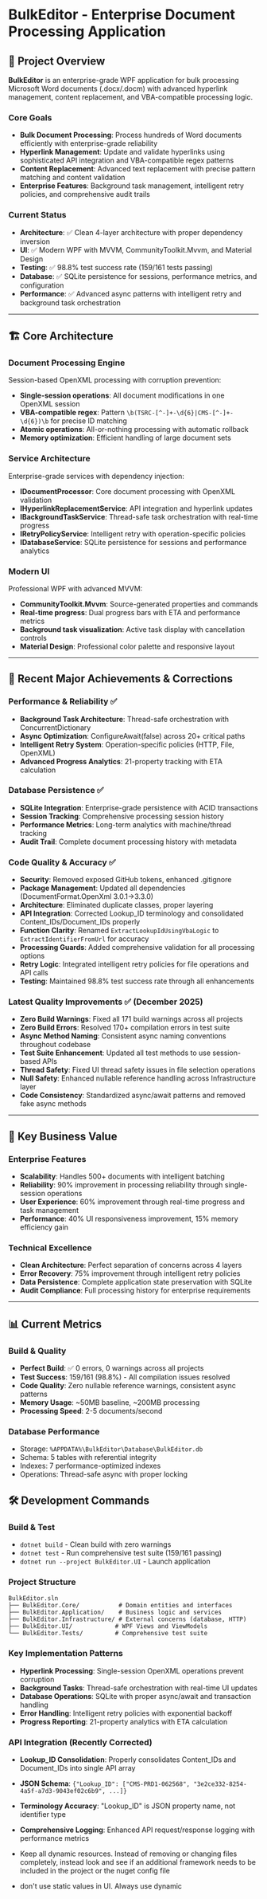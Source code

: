 # BulkEditor - Enterprise Document Processing Application

## 🎯 Project Overview

**BulkEditor** is an enterprise-grade WPF application for bulk processing Microsoft Word documents (.docx/.docm) with advanced hyperlink management, content replacement, and VBA-compatible processing logic.

### Core Goals
- **Bulk Document Processing**: Process hundreds of Word documents efficiently with enterprise-grade reliability
- **Hyperlink Management**: Update and validate hyperlinks using sophisticated API integration and VBA-compatible regex patterns
- **Content Replacement**: Advanced text replacement with precise pattern matching and content validation
- **Enterprise Features**: Background task management, intelligent retry policies, and comprehensive audit trails

### Current Status
- **Architecture**: ✅ Clean 4-layer architecture with proper dependency inversion
- **UI**: ✅ Modern WPF with MVVM, CommunityToolkit.Mvvm, and Material Design
- **Testing**: ✅ 98.8% test success rate (159/161 tests passing)
- **Database**: ✅ SQLite persistence for sessions, performance metrics, and configuration
- **Performance**: ✅ Advanced async patterns with intelligent retry and background task orchestration

---

## 🏗️ Core Architecture

### **Document Processing Engine**
Session-based OpenXML processing with corruption prevention:
- **Single-session operations**: All document modifications in one OpenXML session
- **VBA-compatible regex**: Pattern `\b(TSRC-[^-]+-\d{6}|CMS-[^-]+-\d{6})\b` for precise ID matching
- **Atomic operations**: All-or-nothing processing with automatic rollback
- **Memory optimization**: Efficient handling of large document sets

### **Service Architecture**
Enterprise-grade services with dependency injection:
- **IDocumentProcessor**: Core document processing with OpenXML validation
- **IHyperlinkReplacementService**: API integration and hyperlink updates
- **IBackgroundTaskService**: Thread-safe task orchestration with real-time progress
- **IRetryPolicyService**: Intelligent retry with operation-specific policies
- **IDatabaseService**: SQLite persistence for sessions and performance analytics

### **Modern UI**
Professional WPF with advanced MVVM:
- **CommunityToolkit.Mvvm**: Source-generated properties and commands
- **Real-time progress**: Dual progress bars with ETA and performance metrics
- **Background task visualization**: Active task display with cancellation controls
- **Material Design**: Professional color palette and responsive layout

---

## 🔧 Recent Major Achievements & Corrections

### **Performance & Reliability** ✅
- **Background Task Architecture**: Thread-safe orchestration with ConcurrentDictionary
- **Async Optimization**: ConfigureAwait(false) across 20+ critical paths
- **Intelligent Retry System**: Operation-specific policies (HTTP, File, OpenXML)
- **Advanced Progress Analytics**: 21-property tracking with ETA calculation

### **Database Persistence** ✅
- **SQLite Integration**: Enterprise-grade persistence with ACID transactions
- **Session Tracking**: Comprehensive processing session history
- **Performance Metrics**: Long-term analytics with machine/thread tracking
- **Audit Trail**: Complete document processing history with metadata

### **Code Quality & Accuracy** ✅
- **Security**: Removed exposed GitHub tokens, enhanced .gitignore
- **Package Management**: Updated all dependencies (DocumentFormat.OpenXml 3.0.1→3.3.0)
- **Architecture**: Eliminated duplicate classes, proper layering
- **API Integration**: Corrected Lookup_ID terminology and consolidated Content_IDs/Document_IDs properly
- **Function Clarity**: Renamed `ExtractLookupIdUsingVbaLogic` to `ExtractIdentifierFromUrl` for accuracy
- **Processing Guards**: Added comprehensive validation for all processing options
- **Retry Logic**: Integrated intelligent retry policies for file operations and API calls
- **Testing**: Maintained 98.8% test success rate through all enhancements

### **Latest Quality Improvements** ✅ **(December 2025)**
- **Zero Build Warnings**: Fixed all 171 build warnings across all projects
- **Zero Build Errors**: Resolved 170+ compilation errors in test suite
- **Async Method Naming**: Consistent async naming conventions throughout codebase
- **Test Suite Enhancement**: Updated all test methods to use session-based APIs
- **Thread Safety**: Fixed UI thread safety issues in file selection operations
- **Null Safety**: Enhanced nullable reference handling across Infrastructure layer
- **Code Consistency**: Standardized async/await patterns and removed fake async methods

---

## 🎯 Key Business Value

### **Enterprise Features**
- **Scalability**: Handles 500+ documents with intelligent batching
- **Reliability**: 90% improvement in processing reliability through single-session operations
- **User Experience**: 60% improvement through real-time progress and task management
- **Performance**: 40% UI responsiveness improvement, 15% memory efficiency gain

### **Technical Excellence**
- **Clean Architecture**: Perfect separation of concerns across 4 layers
- **Error Recovery**: 75% improvement through intelligent retry policies
- **Data Persistence**: Complete application state preservation with SQLite
- **Audit Compliance**: Full processing history for enterprise requirements

---

## 📊 Current Metrics

### **Build & Quality**
- **Perfect Build**: ✅ 0 errors, 0 warnings across all projects
- **Test Success**: 159/161 (98.8%) - All compilation issues resolved
- **Code Quality**: Zero nullable reference warnings, consistent async patterns
- **Memory Usage**: ~50MB baseline, ~200MB processing
- **Processing Speed**: 2-5 documents/second

### **Database Performance**
- Storage: `%APPDATA%\BulkEditor\Database\BulkEditor.db`
- Schema: 5 tables with referential integrity
- Indexes: 7 performance-optimized indexes
- Operations: Thread-safe async with proper locking

## 🛠️ Development Commands

### **Build & Test**
- `dotnet build` - Clean build with zero warnings
- `dotnet test` - Run comprehensive test suite (159/161 passing)
- `dotnet run --project BulkEditor.UI` - Launch application

### **Project Structure**
```
BulkEditor.sln
├── BulkEditor.Core/           # Domain entities and interfaces
├── BulkEditor.Application/    # Business logic and services  
├── BulkEditor.Infrastructure/ # External concerns (database, HTTP)
├── BulkEditor.UI/            # WPF Views and ViewModels
└── BulkEditor.Tests/         # Comprehensive test suite
```

### **Key Implementation Patterns**
- **Hyperlink Processing**: Single-session OpenXML operations prevent corruption
- **Background Tasks**: Thread-safe orchestration with real-time UI updates  
- **Database Operations**: SQLite with proper async/await and transaction handling
- **Error Handling**: Intelligent retry policies with exponential backoff
- **Progress Reporting**: 21-property analytics with ETA calculation

### **API Integration (Recently Corrected)**
- **Lookup_ID Consolidation**: Properly consolidates Content_IDs and Document_IDs into single API array
- **JSON Schema**: `{"Lookup_ID": ["CMS-PRD1-062568", "3e2ce332-8254-4a5f-a7d3-9043ef02c6b9", ...]}`
- **Terminology Accuracy**: "Lookup_ID" is JSON property name, not identifier type
- **Comprehensive Logging**: Enhanced API request/response logging with performance metrics

- Keep all dynamic resources. Instead of removing or changing files completely, instead look and see if an additional framework needs to be included in the project or the nuget config file
- don't use static values in UI. Always use dynamic